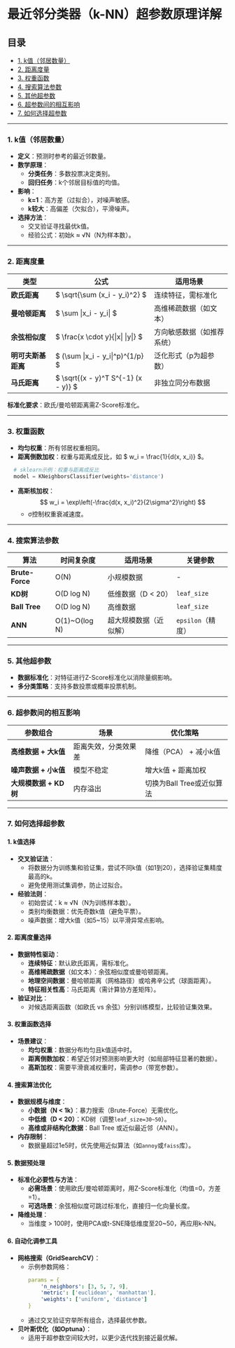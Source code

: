 # 最近邻分类器（k-NN）超参数原理详解

## 目录
- [1. k值（邻居数量）](#1-k值邻居数量)
- [2. 距离度量](#2-距离度量)
- [3. 权重函数](#3-权重函数)
- [4. 搜索算法参数](#4-搜索算法参数)
- [5. 其他超参数](#5-其他超参数)
- [6. 超参数间的相互影响](#6-超参数间的相互影响)
- [7. 如何选择超参数](#7-如何选择超参数)

---

<a name="1-k值邻居数量"></a>
### 1. k值（邻居数量）
- **定义**：预测时参考的最近邻数量。
- **数学原理**：
  - **分类任务**：多数投票决定类别。
  - **回归任务**：k个邻居目标值的均值。
- **影响**：
  - **k=1**：高方差（过拟合），对噪声敏感。
  - **k较大**：高偏差（欠拟合），平滑噪声。
- **选择方法**：
  - 交叉验证寻找最优k值。
  - 经验公式：初始k ≈ √N（N为样本数）。

---

<a name="2-距离度量"></a>
### 2. 距离度量
| 类型                | 公式                               | 适用场景                   |
|---------------------|------------------------------------|---------------------------|
| **欧氏距离**        | $ \sqrt{\sum (x_i - y_i)^2} $   | 连续特征，需标准化        |
| **曼哈顿距离**      | $ \sum \|x_i - y_i\| $          | 高维稀疏数据（如文本）    |
| **余弦相似度**      | $ \frac{x \cdot y}{\|x\| \|y\|} $ | 方向敏感数据（如推荐系统）|
| **明可夫斯基距离**  | $ (\sum \|x_i - y_i\|^p)^{1/p} $ | 泛化形式（p为超参数）     |
| **马氏距离**        | $ \sqrt{(x - y)^T S^{-1} (x - y)} $ | 非独立同分布数据       |

**标准化要求**：欧氏/曼哈顿距离需Z-Score标准化。

---

<a name="3-权重函数"></a>
### 3. 权重函数
- **均匀权重**：所有邻居权重相同。
- **距离倒数加权**：权重与距离成反比，如 $ w_i = \frac{1}{d(x, x_i)} $。

```python
  # sklearn示例：权重与距离成反比
  model = KNeighborsClassifier(weights='distance')
  ```

- **高斯核加权**：
  $$
  w_i = \exp\left(-\frac{d(x, x_i)^2}{2\sigma^2}\right)
  $$
  - σ控制权重衰减速度。

---

<a name="4-搜索算法参数"></a>
### 4. 搜索算法参数
| 算法       | 时间复杂度     | 适用场景               | 关键参数         |
|------------|---------------|-----------------------|------------------|
| **Brute-Force** | O(N)          | 小规模数据            | -                |
| **KD树**    | O(D log N)    | 低维数据（D < 20）     | `leaf_size`      |
| **Ball Tree** | O(D log N)   | 高维数据              | `leaf_size`      |
| **ANN**     | O(1)~O(log N) | 超大规模数据（近似解）| `epsilon`（精度）|

---

<a name="5-其他超参数"></a>
### 5. 其他超参数
- **数据标准化**：对特征进行Z-Score标准化以消除量纲影响。
- **多分类策略**：支持多数投票或概率投票机制。

---

<a name="6-超参数间的相互影响"></a>
### 6. 超参数间的相互影响
| 参数组合             | 场景                     | 优化策略                      |
|----------------------|--------------------------|-------------------------------|
| **高维数据 + 大k值** | 距离失效，分类效果差     | 降维（PCA） + 减小k值         |
| **噪声数据 + 小k值** | 模型不稳定               | 增大k值 + 距离加权            |
| **大规模数据 + KD树**| 内存溢出                | 切换为Ball Tree或近似算法     |

---

<a name="7-如何选择超参数"></a>
### 7. 如何选择超参数

#### **1. k值选择**
- **交叉验证法**：
  - 将数据分为训练集和验证集，尝试不同k值（如1到20），选择验证集精度最高的k。
  - 避免使用测试集调参，防止过拟合。
- **经验法则**：
  - 初始尝试：k ≈ √N（N为训练样本数）。
  - 类别均衡数据：优先奇数k值（避免平票）。
  - 噪声数据：增大k值（如5~15）以平滑异常点影响。

#### **2. 距离度量选择**
- **数据特性驱动**：
  - **连续特征**：默认欧氏距离，需标准化。
  - **高维稀疏数据**（如文本）：余弦相似度或曼哈顿距离。
  - **地理空间数据**：曼哈顿距离（网格路径）或哈弗辛公式（球面距离）。
  - **特征相关性高**：马氏距离（需计算协方差矩阵）。
- **验证对比**：
  - 对候选距离函数（如欧氏 vs 余弦）分别训练模型，比较验证集效果。

#### **3. 权重函数选择**
- **场景建议**：
  - **均匀权重**：数据分布均匀且k值适中时。
  - **距离倒数加权**：希望近邻对预测影响更大时（如局部特征显著的数据）。
  - **高斯加权**：需要平滑衰减权重时，需调参σ（带宽参数）。

#### **4. 搜索算法优化**
- **数据规模与维度**：
  - **小数据（N < 1k）**：暴力搜索（Brute-Force）无需优化。
  - **中低维（D < 20）**：KD树（调整`leaf_size=30~50`）。
  - **高维或非结构化数据**：Ball Tree 或近似最近邻（ANN）。
- **内存限制**：
  - 数据量超过1e5时，优先使用近似算法（如`annoy`或`faiss`库）。

#### **5. 数据预处理**
- **标准化必要性与方法**：
  - **必需场景**：使用欧氏/曼哈顿距离时，用Z-Score标准化（均值=0，方差=1）。
  - **可选场景**：余弦相似度可跳过标准化，直接归一化向量长度。
- **降维处理**：
  - 当维度 > 100时，使用PCA或t-SNE降低维度至20~50，再应用k-NN。

#### **6. 自动化调参工具**
- **网格搜索（GridSearchCV）**：
  - 示例参数网格：
    ```yaml
    params = {
        'n_neighbors': [3, 5, 7, 9],
        'metric': ['euclidean', 'manhattan'],
        'weights': ['uniform', 'distance']
    }
    ```
  - 通过交叉验证穷举所有组合，选择最优参数。
- **贝叶斯优化（如Optuna）**：
  - 适用于超参数空间较大时，以更少迭代找到接近最优解。
